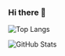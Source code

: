 ### Hi there 👋


![Top Langs](https://github-readme-stats.vercel.app/api/top-langs/?username=jamesnyakush&hide=html&layout=compact&height=250)

![GitHub Stats](https://github-readme-stats.vercel.app/api?username=jamesnyakush&show_icons=true&count_private=true&hide=stars,contribs&line_height=25&height=250)


